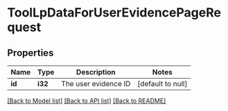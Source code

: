# ToolLpDataForUserEvidencePageRequest

## Properties

Name | Type | Description | Notes
------------ | ------------- | ------------- | -------------
**id** | **i32** | The user evidence ID | [default to null]

[[Back to Model list]](../README.md#documentation-for-models) [[Back to API list]](../README.md#documentation-for-api-endpoints) [[Back to README]](../README.md)


